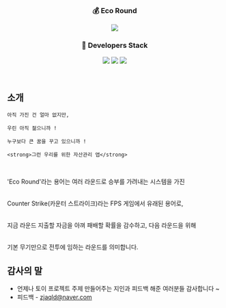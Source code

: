 <h3 align='center'>💰 Eco Round </h3>
<p align='center'>
  <img src="https://user-images.githubusercontent.com/73686581/122880616-27f60100-d375-11eb-8249-694db53368bd.png"/>
</p>
<h3 align='center'>🔨 Developers Stack</h3>
<p align='center'>
  <img src="https://img.shields.io/badge/HTML5-E34F26?style=flat-square&logo=HTML5&logoColor=white"/>
  <img src="https://img.shields.io/badge/CSS3-1572B6?style=flat-square&logo=CSS3&logoColor=white"/>
  <img src="https://img.shields.io/badge/JavaScript-e9d24e?style=flat-square&logo=JavaScript&logoColor=white"/>
</p>
<br>

## 소개

 ```
 아직 가진 건 얼마 없지만,
 
 우린 아직 젊으니까 !
 
 누구보다 큰 꿈을 꾸고 있으니까 !

 <strong>그런 우리를 위한 자산관리 앱</strong>
 ```
 <br>

 'Eco Round'라는 용어는 여러 라운드로 승부를 가려내는 시스템을 가진<br><br>

 Counter Strike(카운터 스트라이크)라는 FPS 게임에서 유래된 용어로,<br><br>

 지금 라운드 지출할 자금을 아껴 패배할 확률을 감수하고, 다음 라운드을 위해<br><br>

 기본 무기만으로 전투에 임하는 라운드를 의미합니다.

## 감사의 말

* 언제나 토이 프로젝트 주제 만들어주는 지인과 피드백 해준 여러분들 감사합니다 ~
* 피드백 - zjaqld@naver.com


